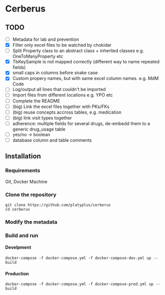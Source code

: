 # Cerberus

## TODO

- [ ] Metadata for lab and prevention
- [x] Filter only excel files to be watched by chokidar
- [ ] Split Property class to an abstract class + inherited classes e.g. OneToManyProperty etc
- [x] TbKeySample is not mapped correctly (different way to name repeated fields)
- [x] small caps in columns before snake case
- [x] Custom propery names, but with same excel column names. e.g. MdM Code
- [ ] Log/output all lines that couldn't be imported
- [ ] Import files from different locations e.g. YPO etc
- [ ] Complete the README
- [ ] (big) Link the excel files together with PKs/FKs
- [ ] (big) reuse concepts accross tables, e.g. medication
- [ ] (big) link visit types together
- [ ] adherence: multiple fields for several drugs, de-embedd them to a generic drug_usage table
- [ ] yes/no -> boolean
- [ ] database column and table comments

## Installation

### Requirements

Git, Docker Machine

### Clone the repository

```
git clone https://github.com/platyplus/cerberus
cd cerberus
```

### Modify the metadata

### Build and run

#### Develpment

```
docker-compose -f docker-compose.yml -f docker-compose-dev.yml up --build
```

#### Production

```
docker-compose -f docker-compose.yml -f docker-compose-prod.yml up --build
```
